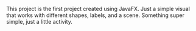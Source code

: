 This project is the first project created using JavaFX.
Just a simple visual that works with different shapes, labels, and a scene.
Something super simple, just a little activity.
